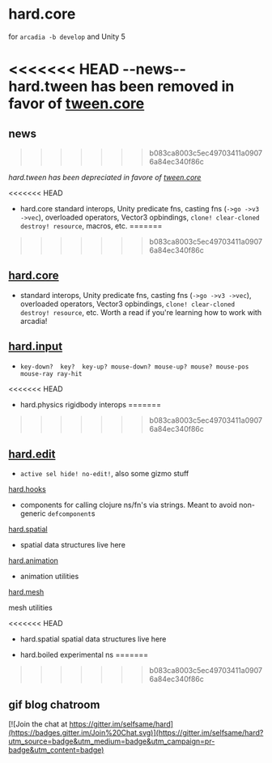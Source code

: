 hard.core
====

for ```arcadia -b develop``` and Unity 5

<<<<<<< HEAD
--news--
hard.tween has been removed in favor of [tween.core](https://github.com/selfsame/tween)
=======
## news
>>>>>>> b083ca8003c5ec49703411a09076a84ec340f86c

*hard.tween has been depreciated in favore of [tween.core](https://github.com/selfsame/tween)*

<<<<<<< HEAD
* hard.core
standard interops, Unity predicate fns, casting fns (```->go ->v3 ->vec```), overloaded operators, Vector3 opbindings, ```clone! clear-cloned destroy! resource```, macros, etc. 
=======
>>>>>>> b083ca8003c5ec49703411a09076a84ec340f86c

## [hard.core](https://github.com/selfsame/hard/blob/master/core.clj)

* standard interops, Unity predicate fns, casting fns (```->go ->v3 ->vec```), overloaded operators, Vector3 opbindings, ```clone! clear-cloned destroy! resource```, etc. Worth a read if you're learning how to work with arcadia!


## [hard.input](https://github.com/selfsame/hard/blob/master/input.clj)

* ```key-down?  key?  key-up? mouse-down? mouse-up? mouse? mouse-pos mouse-ray ray-hit```

<<<<<<< HEAD
* hard.physics
rigidbody interops
=======
>>>>>>> b083ca8003c5ec49703411a09076a84ec340f86c

## [hard.edit](https://github.com/selfsame/hard/blob/master/edit.clj)
* ```active sel hide! no-edit!```, also some gizmo stuff



[hard.hooks](https://github.com/selfsame/hard/blob/master/hooks.clj)

* components for calling clojure ns/fn's via strings.  Meant to avoid non-generic ```defcomponent```s


[hard.spatial](https://github.com/selfsame/hard/blob/master/spatial.clj)

* spatial data structures live here


[hard.animation](https://github.com/selfsame/hard/blob/master/animation.clj)

* animation utilities


[hard.mesh](https://github.com/selfsame/hard/blob/master/mesh.clj)

mesh utilities

<<<<<<< HEAD
* hard.spatial
spatial data structures live here

* hard.boiled
experimental ns
=======

>>>>>>> b083ca8003c5ec49703411a09076a84ec340f86c


## gif blog chatroom

[![Join the chat at https://gitter.im/selfsame/hard](https://badges.gitter.im/Join%20Chat.svg)](https://gitter.im/selfsame/hard?utm_source=badge&utm_medium=badge&utm_campaign=pr-badge&utm_content=badge)
